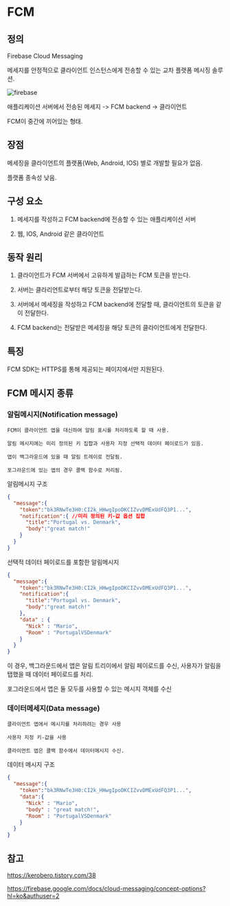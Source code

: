 # FCM

## 정의 

Firebase Cloud Messaging

메세지를 안정적으로 클라이언트 인스턴스에게 전송할 수 있는 교차 플랫폼 메시징 솔루션.

![firebase](./../../images/Spring/firebase.png)

애플리케이션 서버에서 전송된 메세지
-> 
FCM backend
->
클라이언트

FCM이 중간에 끼어있는 형태. 

## 장점 

메세징을 클라이언트의 플랫폼(Web, Android, IOS) 별로 개발할 필요가 없음.

플랫폼 종속성 낮음.

## 구성 요소 

1. 메세지를 작성하고 FCM backend에 전송할 수 있는 애플리케이션 서버 

2. 웹, IOS, Android 같은 클라이언트

## 동작 원리 

1. 클라이언트가 FCM 서버에서 고유하게 발급하는 FCM 토큰을 받는다.

2. 서버는 클라리언트로부터 해당 토큰을 전달받는다. 

3. 서버에서 메세징을 작성하고 FCM backend에 전달할 때, 클라이언트의 토큰을 같이 전달한다. 

4. FCM backend는 전달받은 메세징을 해당 토큰의 클라이언트에게 전달한다. 

## 특징

FCM SDK는 HTTPS를 통해 제공되는 페이지에서만 지원된다. 

## FCM 메시지 종류

### 알림메시지(Notification message) 

~~~
FCM이 클라이언트 앱을 대신하여 알림 표시를 처리하도록 할 때 사용.

알림 메시지에는 미리 정의된 키 집합과 사용자 지정 선택적 데이터 페이로드가 있음.

앱이 백그라운드에 있을 때 알림 트레이로 전달됨.

포그라운드에 있는 앱의 경우 콜백 함수로 처리됨.
~~~

알림메시지 구조
~~~json
{
  "message":{
    "token":"bk3RNwTe3H0:CI2k_HHwgIpoDKCIZvvDMExUdFQ3P1...",
    "notification":{ //미리 정의된 키-값 옵션 집합
      "title":"Portugal vs. Denmark",
      "body":"great match!"
    }
  }
}
~~~
선택적 데이터 페이로드를 포함한 알림메시지
~~~json
{
  "message":{
    "token":"bk3RNwTe3H0:CI2k_HHwgIpoDKCIZvvDMExUdFQ3P1...",
    "notification":{
      "title":"Portugal vs. Denmark",
      "body":"great match!"
    },
    "data" : {
      "Nick" : "Mario",
      "Room" : "PortugalVSDenmark"
    }
  }
}
~~~
이 경우, 
백그라운드에서 앱은 알림 트리이에서 알림 페이로드를 수신, 사용자가 알림을 탭했을 때 데이터 페이로드를 처리.

포그라운드에서 앱은 둘 모두를 사용할 수 있는 메시지 객체를 수신


### 데이터메세지(Data message)
~~~
클라이언트 앱에서 메시지를 처리하려는 경우 사용

사용자 지정 키-값을 사용

클라이언트 앱은 콜백 함수에서 데이터메시지 수신.
~~~
데이터 메시지 구조
~~~json
{
  "message":{
    "token":"bk3RNwTe3H0:CI2k_HHwgIpoDKCIZvvDMExUdFQ3P1...",
    "data":{
      "Nick" : "Mario",
      "body" : "great match!",
      "Room" : "PortugalVSDenmark"
    }
  }
}
~~~

## 참고 

https://kerobero.tistory.com/38

https://firebase.google.com/docs/cloud-messaging/concept-options?hl=ko&authuser=2